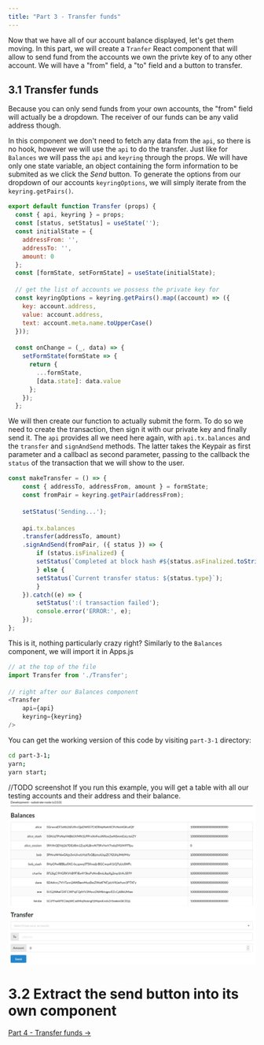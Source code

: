 ```yaml
---
title: "Part 3 - Transfer funds"
---
```


Now that we have all of our account balance displayed, let's get them moving. In this part, we will create a `Tranfer` React component that will allow to send fund from the accounts we own the privte key of to any other account. We will have a "from" field, a "to" field and a button to transfer.


## 3.1 Transfer funds

Because you can only send funds from your own accounts, the "from" field will actually be a dropdown. The receiver of our funds can be any valid address though.

In this component we don't need to fetch any data from the `api`, so there is no hook, however we will use the `api` to do the transfer. Just like for `Balances` we will pass the `api` and `keyring` through the props. We will have only one state variable, an object containing the form information to be submited as we click the *Send* button.
To generate the options from our dropdown of our accounts `keyringOptions`, we will simply iterate from the `keyring.getPairs()`.

```js
export default function Transfer (props) {
  const { api, keyring } = props;
  const [status, setStatus] = useState('');
  const initialState = {
    addressFrom: '',
    addressTo: '',
    amount: 0
  };
  const [formState, setFormState] = useState(initialState);

  // get the list of accounts we possess the private key for
  const keyringOptions = keyring.getPairs().map((account) => ({
    key: account.address,
    value: account.address,
    text: account.meta.name.toUpperCase()
  }));

  const onChange = (_, data) => {
    setFormState(formState => {
      return {
        ...formState,
        [data.state]: data.value
      };
    });
  };
```

We will then create our function to actually submit the form. To do so we need to create the transaction, then sign it with our private key and finally send it. The `api` provides all we need here again, with `api.tx.balances` and the `transfer` and `signAndSend` methods. The latter takes the Keypair as first parameter and a callbacl as second parameter, passing to the callback the `status` of the transaction that we will show to the user.

```js
const makeTransfer = () => {
    const { addressTo, addressFrom, amount } = formState;
    const fromPair = keyring.getPair(addressFrom);

    setStatus('Sending...');

    api.tx.balances
    .transfer(addressTo, amount)
    .signAndSend(fromPair, ({ status }) => {
        if (status.isFinalized) {
        setStatus(`Completed at block hash #${status.asFinalized.toString()}`);
        } else {
        setStatus(`Current transfer status: ${status.type}`);
        }
    }).catch((e) => {
        setStatus(':( transaction failed');
        console.error('ERROR:', e);
    });
};
```

This is it, nothing particularly crazy right?
Similarly to the `Balances` component, we will import it in Apps.js

```js
// at the top of the file
import Transfer from './Transfer';

// right after our Balances component
<Transfer
    api={api}
    keyring={keyring}
/>
```

You can get the working version of this code by visiting `part-3-1` directory:

```bash
cd part-3-1;
yarn;
yarn start;
```
//TODO screenshot
If you run this example, you will get a table with all our testing accounts and their address and their balance.
![All balances](./assets/part-3-1.jpg)

# 3.2 Extract the send button into its own component



[Part 4 - Transfer funds ->](part-3-transfer-funds.md)